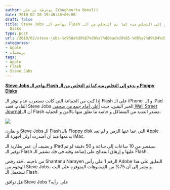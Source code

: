 ```yaml
---
author: يوغرطة بن علي (Youghourta Benali)
date: 2010-02-20 19:40:46+00:00
draft: false
title: Steve Jobs يهاجم الـ Flash و يدعو إلى التخلص منه كما تم التخلص من الـ Floppy
  Disks
type: post
url: /2010/02/steve-jobs-%d9%8a%d9%87%d8%a7%d8%ac%d9%85-%d8%a7%d9%84%d9%80-flash-%d9%88-%d9%8a%d8%af%d8%b9%d9%88-%d8%a5%d9%84%d9%89-%d8%a7%d9%84%d8%aa%d8%ae%d9%84%d8%b5-%d9%85%d9%86%d9%87-%d9%83%d9%85%d8%a7-%d8%aa/
categories:
- Apple
- برمجيات
tags:
- Apple
- Flash
- Steve Jobs
---
```


[**Steve Jobs يهاجم الـ Flash و يدعو إلى التخلص منه كما تم التخلص من الـ Floppy Disks**](https://www.it-scoop.com/2010/02/steve-jobs-%d9%8a%d9%87%d8%a7%d8%ac%d9%85-%d8%a7%d9%84%d9%80-flash-%d9%88-%d9%8a%d8%af%d8%b9%d9%88-%d8%a5%d9%84%d9%89-%d8%a7%d9%84%d8%aa%d8%ae%d9%84%d8%b5-%d9%85%d9%86%d9%87-%d9%83%d9%85%d8%a7-%d8%aa/)


إذا كنت من الجماعة التي كانت تستغرب عدم توفر الـ Flash على الـ iPhone  و الـ iPad القادم، فعند Steve Jobs الخبر اليقين، حيث [أعلن أمام جمع من صحفي Wall Street Journal ](http://valleywag.gawker.com/5474900/what-steve-jobs-said-during-his-wall-street-journal-ipad-demo) أن الـ Flash مصدر العديد من المشاكل و خاصة ما تعلق منها بالأمن و الحماية.

[![](https://www.it-scoop.com/wp-content/uploads/2010/02/adobflash-iphone.jpg)
](https://www.it-scoop.com/2010/02/steve-jobs-%d9%8a%d9%87%d8%a7%d8%ac%d9%85-%d8%a7%d9%84%d9%80-flash-%d9%88-%d9%8a%d8%af%d8%b9%d9%88-%d8%a5%d9%84%d9%89-%d8%a7%d9%84%d8%aa%d8%ae%d9%84%d8%b5-%d9%85%d9%86%d9%87-%d9%83%d9%85%d8%a7-%d8%aa/)

و يقارن Steve Jobs الـ Flash بالـ Floppy disk التي عفا عنها الزمن و لم تعد Apple بدعمها منذ أن أصدرت أولى أجهزة الـ iMac.

و يضيف أن عمر بطارية الـ iPad سيقصر من 10 ساعات إلى ساعة و 50 دقيقة لو تم توفير الـ Flash عليها و إرهاق المعالج على إضاعة وقته في فك تشفير الـ Flash.

من ناحيته ، فقد رفض Shantanu Narayen الرقم 1 على رأس Adobe التعليق على هذا الهجوم من Steve Jobs، و يشير إلى أن 75% من الفيديوهات المتوفرة على النت تستعمل الـ Flash.

هل توافق Steve Jobs على  رأيه؟
